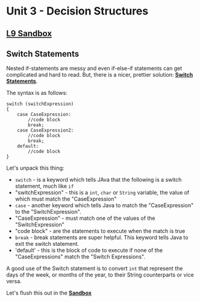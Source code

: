 # Unit 3 - Decision Structures

## [**L9 Sandbox**][sandbox]

## Switch Statements

Nested if-statements are messy and even if-else-if statements can get complicated and hard to read. But, there is a nicer, prettier solution: [**Switch Statements**](https://www.tutorialspoint.com/java/switch_statement_in_java.htm).

The syntax is as follows: 

```
switch (switchExpression)
{
    case CaseExpression:
        //code block
        break;
    case CaseExpression2:
        //code block
        break;
    default:
        //code block
}
```

Let's unpack this thing: 

* `switch` - is a keyword which tells JAva that the following is a switch statement, much like `if`
* "switchExpression" - this is a `int`, `char` or `String` variable, the value of which must match the "CaseExpression"
* `case` - another keyword which tells Java to match the "CaseExpression" to the "SwitchExpression".
* "CaseExpression" - must match one of the values of the "SwitchExpression"
* "code block" - are the statements to execute when the match is true
* `break` - break statements are super helpful. This keyword tells Java to exit the switch statement.  
* 'default' - this is the block of code to execute if none of the "CaseExpressions" match the "Switch Expressions".

A good use of the Switch statement is to convert `int` that represent the days of the week, or months of the year, to their String counterparts or vice versa.

Let's flush this out in the [**Sandbox**][sandbox]


[sandbox]:../L9.java